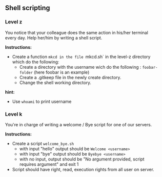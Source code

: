 ## Shell scripting

### Level z
You notice that your colleague does the same action in his/her terminal every day. Help her/him by writing a shell script.

**Instructions:**
* Create a function `mkcd in the file `mkcd.sh` in the level-z directory which do the following:
    * Create a directory with the username wich do the following : `foobar-folder` (here foobar is an example) 
    * Create a .gitkeep file in the newly create directory.
    * Change the shell working directory.

**hint:**
* Use `whoami` to print username

### Level k
You're in charge of writing a welcome / Bye script for one of our servers. 

**Instructions:**
* Create a script `welcome_bye.sh` 
    * with input "hello" output should be `Welcome <username>`
    * with input "bye" output should be `Byebye <username>`
    * with no input, output should be "No argument provided, script requires argument" and exit 1
* Script should have right, read, execution rights from all user on server.